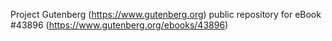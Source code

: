 Project Gutenberg (https://www.gutenberg.org) public repository for eBook #43896 (https://www.gutenberg.org/ebooks/43896)
